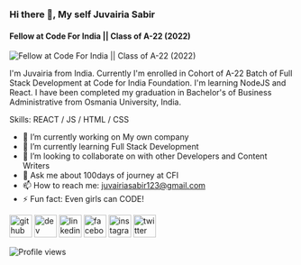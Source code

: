### Hi there 👋, My self Juvairia Sabir
#### Fellow at Code For India || Class of A-22 (2022)
![Fellow at Code For India || Class of A-22 (2022)](https://pbs.twimg.com/profile_banners/1132845270805504005/1660643323/1080x360)

I'm Juvairia from India. Currently I'm enrolled in Cohort of A-22 Batch of Full Stack Development at Code for India Foundation. I'm learning NodeJS and React. I have been completed my graduation in Bachelor's of Business Administrative from Osmania University, India. 

Skills:  REACT / JS / HTML / CSS

- 🔭 I’m currently working on My own company 
- 🌱 I’m currently learning Full Stack Development 
- 👯 I’m looking to collaborate on with other Developers and Content Writers 
- 💬 Ask me about 100days of journey at CFI 
- 📫 How to reach me: juvairiasabir123@gmail.com 
- ⚡ Fun fact: Even girls can CODE! 


[<img src='https://cdn.jsdelivr.net/npm/simple-icons@3.0.1/icons/github.svg' alt='github' height='40'>](https://github.com/https://github.com/juvairiasabir)  [<img src='https://cdn.jsdelivr.net/npm/simple-icons@3.0.1/icons/dev-dot-to.svg' alt='dev' height='40'>](https://dev.to/https://dev.to/juvairiasabir)  [<img src='https://cdn.jsdelivr.net/npm/simple-icons@3.0.1/icons/linkedin.svg' alt='linkedin' height='40'>](https://www.linkedin.com/in/https://www.linkedin.com/in/juvairia-sabir-450229176//)  [<img src='https://cdn.jsdelivr.net/npm/simple-icons@3.0.1/icons/facebook.svg' alt='facebook' height='40'>](https://www.facebook.com/https://www.facebook.com/juveria.sabir.39)  [<img src='https://cdn.jsdelivr.net/npm/simple-icons@3.0.1/icons/instagram.svg' alt='instagram' height='40'>](https://www.instagram.com/https://www.instagram.com/itsjuveriaa//)  [<img src='https://cdn.jsdelivr.net/npm/simple-icons@3.0.1/icons/twitter.svg' alt='twitter' height='40'>](https://twitter.com/https://twitter.com/SabirJuveria)  

![Profile views](https://gpvc.arturio.dev/https://github.com/juvairiasabir)  
